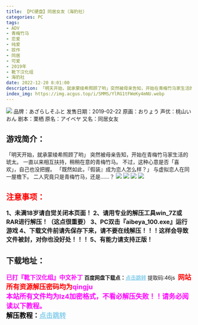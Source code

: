 ```yaml
---
title: 【PC硬盘】同居女友（海豹社）
categories: PC
tags:
- ADV
- 青梅竹马
- 恋爱
- 纯爱
- 拔作
- 同居
- 可爱
- 2019年
- 靴下汉化组
- 海豹社
date: 2022-12-20 8:01:00
description: 「明天开始，就承蒙绫希照顾了哟」突然被母亲告知，开始在青梅竹马家生活的琥太。一直以来相互扶持，稍稍在意的青梅竹马。不过，这种心意是否「喜欢」，自己也没把握。「既然如此，『假装』成为恋人怎么样？」与虚拟恋人在同一屋檐下。二人究竟只是青梅竹马，还是……？
index_img: https://img.acgus.top/i/SMMS/YlRG1tFWeKy4mNU.webp
---
```

![](https://img.acgus.top/i/SMMS/YlRG1tFWeKy4mNU.webp)
品牌：あざらしそふと
发售日期：2019-02-22
原画：おりょう
声优：桃山いおん
剧本：栗栖
原名：アイベヤ
又名：同居女友

## 游戏简介：
「明天开始，就承蒙绫希照顾了哟」
突然被母亲告知，开始在青梅竹马家生活的琥太。
一直以来相互扶持，稍稍在意的青梅竹马。
不过，这种心意是否「喜欢」，自己也没把握。
「既然如此，『假装』成为恋人怎么样？」
与虚拟恋人在同一屋檐下。
二人究竟只是青梅竹马，还是……？
![](https://img.acgus.top/i/SMMS/XUzqPLwfnNb6s4.webp)
![](https://img.acgus.top/i/SMMS/IzilGJ3DjcaXMv1.webp)
![](https://img.acgus.top/i/SMMS/S1kFcmYdC54G3MP.webp)
![](https://img.acgus.top/i/SMMS/q6k1w7UapDNvBWn.webp)




## <font color=#FF0000 >注意事项：</font>
<font size=3><b>1、未满18岁请自觉关闭本页面！
2、请用专业的解压工具win_7Z或RAR进行解压！（这点很重要）
3、PC双击『aibeya_100.exe』运行游戏
4、下载文件前请先保存下来，请不要在线解压！！！这样会导致文件被封，对你也没好处！！！
5、有能力请支持正版！</b></font>

## 下载地址：
<font color=#FF00FF size=3>**已打『靴下汉化组』中文补丁**</font>
<b>百度网盘下载点：</b><a href="https://pan.baidu.com/s/1kAPT0G4HeJKANOttD4-tYA?pwd=46js" style="color: #87CEEB;"><b>点击跳转</b></a> 提取码:46js
<a style="padding: 0" href="https://post.qingju.org/AD/"><img style="max-width:100%" src="https://img.acgus.top/i/2024/07/478f689b8021d8d499ab43d21acf137a.gif" alt=""></a>
<b><font color=#FF0000 size=4>网站所有资源解压密码均为</b></font><b><font color=#FF00FF size=4>qingju</font><font color=#FF0000 ></font></b><br><b><font color=#FF00FF size=4>本站所有文件均为lz4加密格式，不看必解压失败！！请务必阅读以下教程。</b></font><br><b><font color=#000 size=4>解压教程：</b><a href="https://post.qingju.org/tutorial/000/" style="color: #87CEEB;"><b>点击跳转</b></a>